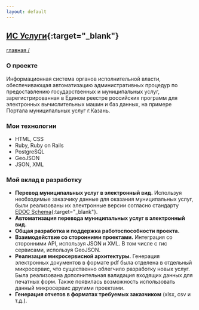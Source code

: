```yaml
---
layout: default
---
```

## [ИС Услуги](https://uslugi.kzn.ru/){:target="_blank"}

[главная /](../)

### О проекте
Информационная система органов исполнительной власти, обеспечивающая автоматизацию административных процедур по предоставлению государственных и муниципальных услуг, зарегистрированная в Едином реестре российских программ для электронных вычислительных машин и баз данных, на примере Портала муниципальных услуг г.Казань.

### Мои технологии
- HTML, CSS
- Ruby, Ruby on Rails
- PostgreSQL
- GeoJSON
- JSON, XML

### Мой вклад в разработку
- **Перевод муниципальных услуг в электронный вид.**
  Используя необходимые заказчику данные для оказания муниципальных услуг, были реализованы их электронные версии согласно стандарту [EDOC Schema](http://edoc-schema.kzn.ru/){:target="_blank"}.
- **Автоматизация перевода муниципальных услуг в электронный вид.**
- **Общая разработка и поддержка работоспособности проекта.**
- **Взаимодействие со сторонними проектами.**
  Интеграция со сторонними API, используя JSON и XML. В том числе с гис сервисами, используя GeoJSON.
- **Реализация микросервисной архитектуры.**
  Генерация электронных документов в формате pdf была отделена в отдельный микросервис, что существенно облегчило разработку новых услуг. Была реализована дополнительная валидация входящих данных для печатных форм. Также появилась возможность использовать данный микросервис другими проектами.
- **Генерация отчетов в форматах требуемых заказчиком** (xlsx, csv и т.д.).